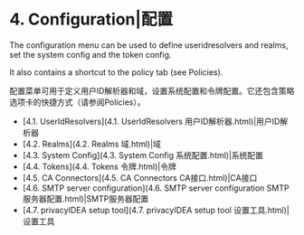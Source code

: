 # 4. Configuration|配置

The configuration menu can be used to define useridresolvers and realms, set the system config and the token config.

It also contains a shortcut to the policy tab (see Policies).

配置菜单可用于定义用户ID解析器和域，设置系统配置和令牌配置。它还包含策略选项卡的快捷方式（请参阅Policies）。

* [4.1. UserIdResolvers](4.1. UserIdResolvers 用户ID解析器.html)|用户ID解析器
* [4.2. Realms](4.2. Realms 域.html)|域
* [4.3. System Config](4.3. System Config 系统配置.html)|系统配置
* [4.4. Tokens](4.4. Tokens 令牌.html)|令牌
* [4.5. CA Connectors](4.5. CA Connectors CA接口.html)|CA接口
* [4.6. SMTP server configuration](4.6. SMTP server configuration SMTP服务器配置.html)|SMTP服务器配置
* [4.7. privacyIDEA setup tool](4.7. privacyIDEA setup tool 设置工具.html)|设置工具
